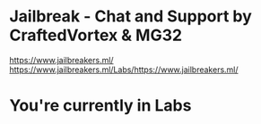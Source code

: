 # Jailbreak - Chat and Support by CraftedVortex & MG32
https://www.jailbreakers.ml/
https://www.jailbreakers.ml/Labs/https://www.jailbreakers.ml/

# You're currently in Labs